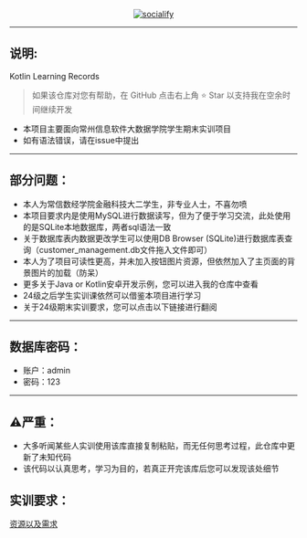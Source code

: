 <p align="center">
    <a href="https://github.com/Evening-01/PracticalTraining25616">
        <img src="https://socialify.git.ci/Evening-01/PracticalTraining25616/image?font=Source+Code+Pro&forks=1&issues=1&language=1&name=1&owner=1&pattern=Circuit+Board&pulls=1&stargazers=1&theme=Light" alt="socialify"/>
    </a>
</p>

---

## 说明:

Kotlin Learning Records
> 如果该仓库对您有帮助，在 GitHub 点击右上角 ⭐ Star 以支持我在空余时间继续开发
- 本项目主要面向常州信息软件大数据学院学生期末实训项目
- 如有语法错误，请在issue中提出

---

## 部分问题：
- 本人为常信数经学院金融科技大二学生，非专业人士，不喜勿喷
- 本项目要求内是使用MySQL进行数据读写，但为了便于学习交流，此处使用的是SQLite本地数据库，两者sql语法一致
- 关于数据库表内数据更改学生可以使用DB Browser (SQLite)进行数据库表查询（customer_management.db文件拖入文件即可）
- 本人为了项目可读性更高，并未加入按钮图片资源，但依然加入了主页面的背景图片的加载（防呆）
- 更多关于Java or Kotlin安卓开发示例，您可以进入我的仓库中查看
- 24级之后学生实训课依然可以借鉴本项目进行学习
- 关于24级期末实训要求，您可以点击以下链接进行翻阅

---

## 数据库密码：
- 账户：admin
- 密码：123

---

## ⚠严重：
- 大多听闻某些人实训使用该库直接复制粘贴，而无任何思考过程，此仓库中更新了未知代码
- 该代码以认真思考，学习为目的，若真正开完该库后您可以发现该处细节



## 实训要求：

[资源以及需求](https://github.com/Evening-01/PracticalTraining25616/tree/master/src/main/resources/requirement)
